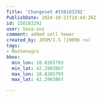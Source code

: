 ```yaml
---
Title: 'Changeset #158183292'
PublishDate: 2024-10-21T18:44:26Z
id: 158183292
user: Seva-snz
comment: added cell tower
created_by: JOSM/1.5 (19096 ru)
tags:
- Montenegro
bbox:
  min_lon: 18.8265793
  min_lat: 42.2903867
  max_lon: 18.8265793
  max_lat: 42.2903867

---
```

